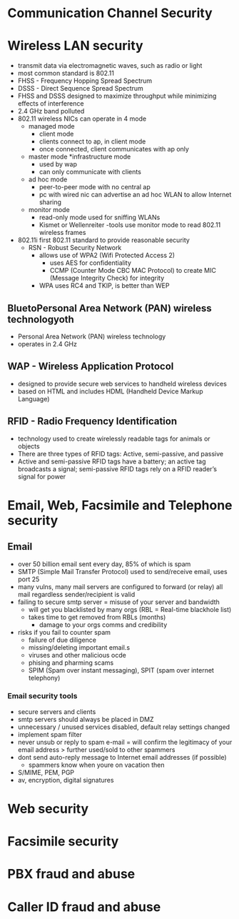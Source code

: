 # Communication Channel Security

# Wireless LAN security
* transmit data via electromagnetic waves, such as radio or light
* most common standard is 802.11
* FHSS - Frequency Hopping Spread Spectrum
* DSSS - Direct Sequence Spread Spectrum
* FHSS and DSSS designed to maximize throughput while minimizing effects of interference
* 2.4 GHz band polluted
* 802.11 wireless NICs can operate in 4 mode
  * managed mode 
    * client mode
    * clients connect to ap, in client mode
    * once connected, client communicates with ap only
  * master mode 
    *infrastructure mode
    * used by wap
    * can only communicate with clients
  * ad hoc mode 
    * peer-to-peer mode with no central ap
    * pc with wired nic can advertise an ad hoc WLAN to allow Internet sharing
  * monitor mode
    * read-only mode used for sniffing WLANs
    * Kismet or Wellenreiter -tools use monitor mode to read 802.11 wireless frames
* 802.11i first 802.11 standard to provide reasonable security
    * RSN - Robust Security Network
      * allows use of WPA2 (Wifi Protected Access 2)
        * uses AES for confidentiality
        * CCMP (Counter Mode CBC MAC Protocol) to create MIC (Message Integrity Check) for integrity
      * WPA uses RC4 and TKIP, is better than WEP
      
## BluetoPersonal Area Network (PAN) wireless technologyoth
* Personal Area Network (PAN) wireless technology
* operates in 2.4 GHz

## WAP - Wireless Application Protocol
* designed to provide secure web services to handheld wireless devices
* based on HTML and includes HDML (Handheld Device Markup Language)

## RFID - Radio Frequency Identification
* technology used to create wirelessly readable tags for animals or objects
* There are three types of RFID tags: Active, semi-passive, and passive
* Active and semi-passive RFID tags have a battery; an active tag broadcasts a signal; semi-passive RFID tags rely on a RFID reader’s signal for power

# Email, Web, Facsimile and Telephone security

## Email
* over 50 billion email sent every day, 85% of which is spam
* SMTP (Simple Mail Transfer Protocol) used to send/receive email, uses port 25
* many vulns, many mail servers are configured to forward (or relay) all mail regardless sender/recipient is valid
* failing to secure smtp server = misuse of your server and bandwidth
  * will get you blacklisted by many orgs (RBL = Real-time blackhole list)
  * takes time to get removed from RBLs (months)
    * damage to your orgs comms and credibility
* risks if you fail to counter spam
  * failure of due diligence
  * missing/deleting important email.s
  * viruses and other malicious ocde
  * phising and pharming scams
  * SPIM (Spam over instant messaging), SPIT (spam over internet telephony)

### Email security tools
* secure servers and clients
* smtp servers should always be placed in DMZ
* unnecessary / unused services disabled, default relay settings changed
* implement spam filter
* never unsub or reply to spam e-mail = will confirm the legitimacy of your email address > further used/sold to other spammers
* dont send auto-reply message to Internet email addresses (if possible)
  * spammers know when youre on vacation then
* S/MIME, PEM, PGP
* av, encryption, digital signatures

# Web security


# Facsimile security


# PBX fraud and abuse


# Caller ID fraud and abuse
